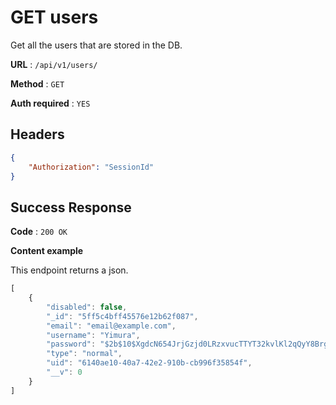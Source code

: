 # GET users

Get all the users that are stored in the DB.

**URL** : `/api/v1/users/`

**Method** : `GET`

**Auth required** : `YES`

## Headers

```json
{
    "Authorization": "SessionId"
}
```

## Success Response

**Code** : `200 OK`

**Content example**

This endpoint returns a json.
```js
[
    {
        "disabled": false,
        "_id": "5ff5c4bff45576e12b62f087",
        "email": "email@example.com",
        "username": "Yimura",
        "password": "$2b$10$XgdcN654JrjGzjd0LRzxvucTTYT32kvlKl2qQyY8BrgOyeXUSt3xu",
        "type": "normal",
        "uid": "6140ae10-40a7-42e2-910b-cb996f35854f",
        "__v": 0
    }
]
```